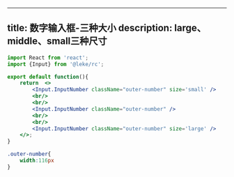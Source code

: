 <!--
 * @Description: 
 * @Author: linchaoting
 * @Date: 2020-11-13 16:16:51
 * @LastEditTime: 2021-03-04 11:22:18
-->
---
title: 数字输入框-三种大小
description: large、middle、small三种尺寸
---
```jsx
import React from 'react';
import {Input} from '@leke/rc';

export default function(){
    return  <>
        <Input.InputNumber className="outer-number" size='small' />
        <br/>
        <br/>
        <Input.InputNumber className="outer-number" />
        <br/>
        <br/>
        <Input.InputNumber className="outer-number" size='large' />
    </>;
}
```
```css
.outer-number{
    width:116px
}
```